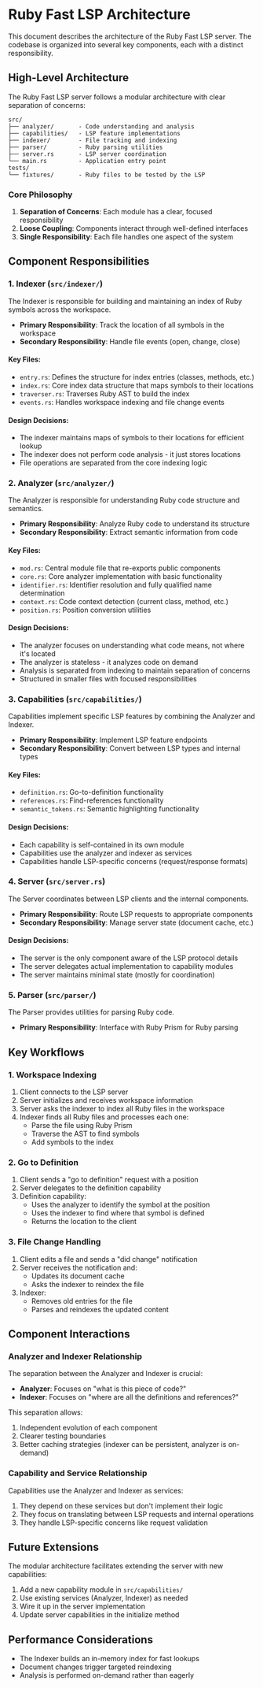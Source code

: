 # Ruby Fast LSP Architecture

This document describes the architecture of the Ruby Fast LSP server. The codebase is organized into several key components, each with a distinct responsibility.

## High-Level Architecture

The Ruby Fast LSP server follows a modular architecture with clear separation of concerns:

```
src/
├── analyzer/       - Code understanding and analysis
├── capabilities/   - LSP feature implementations
├── indexer/        - File tracking and indexing
├── parser/         - Ruby parsing utilities
├── server.rs       - LSP server coordination
└── main.rs         - Application entry point
tests/
└── fixtures/       - Ruby files to be tested by the LSP
```

### Core Philosophy

1. **Separation of Concerns**: Each module has a clear, focused responsibility
2. **Loose Coupling**: Components interact through well-defined interfaces
3. **Single Responsibility**: Each file handles one aspect of the system

## Component Responsibilities

### 1. Indexer (`src/indexer/`)

The Indexer is responsible for building and maintaining an index of Ruby symbols across the workspace.

- **Primary Responsibility**: Track the location of all symbols in the workspace
- **Secondary Responsibility**: Handle file events (open, change, close)

#### Key Files:

- `entry.rs`: Defines the structure for index entries (classes, methods, etc.)
- `index.rs`: Core index data structure that maps symbols to their locations
- `traverser.rs`: Traverses Ruby AST to build the index
- `events.rs`: Handles workspace indexing and file change events

#### Design Decisions:

- The indexer maintains maps of symbols to their locations for efficient lookup
- The indexer does not perform code analysis - it just stores locations
- File operations are separated from the core indexing logic

### 2. Analyzer (`src/analyzer/`)

The Analyzer is responsible for understanding Ruby code structure and semantics.

- **Primary Responsibility**: Analyze Ruby code to understand its structure
- **Secondary Responsibility**: Extract semantic information from code

#### Key Files:

- `mod.rs`: Central module file that re-exports public components
- `core.rs`: Core analyzer implementation with basic functionality
- `identifier.rs`: Identifier resolution and fully qualified name determination
- `context.rs`: Code context detection (current class, method, etc.)
- `position.rs`: Position conversion utilities

#### Design Decisions:

- The analyzer focuses on understanding what code means, not where it's located
- The analyzer is stateless - it analyzes code on demand
- Analysis is separated from indexing to maintain separation of concerns
- Structured in smaller files with focused responsibilities

### 3. Capabilities (`src/capabilities/`)

Capabilities implement specific LSP features by combining the Analyzer and Indexer.

- **Primary Responsibility**: Implement LSP feature endpoints
- **Secondary Responsibility**: Convert between LSP types and internal types

#### Key Files:

- `definition.rs`: Go-to-definition functionality
- `references.rs`: Find-references functionality
- `semantic_tokens.rs`: Semantic highlighting functionality

#### Design Decisions:

- Each capability is self-contained in its own module
- Capabilities use the analyzer and indexer as services
- Capabilities handle LSP-specific concerns (request/response formats)

### 4. Server (`src/server.rs`)

The Server coordinates between LSP clients and the internal components.

- **Primary Responsibility**: Route LSP requests to appropriate components
- **Secondary Responsibility**: Manage server state (document cache, etc.)

#### Design Decisions:

- The server is the only component aware of the LSP protocol details
- The server delegates actual implementation to capability modules
- The server maintains minimal state (mostly for coordination)

### 5. Parser (`src/parser/`)

The Parser provides utilities for parsing Ruby code.

- **Primary Responsibility**: Interface with Ruby Prism for Ruby parsing

## Key Workflows

### 1. Workspace Indexing

1. Client connects to the LSP server
2. Server initializes and receives workspace information
3. Server asks the indexer to index all Ruby files in the workspace
4. Indexer finds all Ruby files and processes each one:
   - Parse the file using Ruby Prism
   - Traverse the AST to find symbols
   - Add symbols to the index

### 2. Go to Definition

1. Client sends a "go to definition" request with a position
2. Server delegates to the definition capability
3. Definition capability:
   - Uses the analyzer to identify the symbol at the position
   - Uses the indexer to find where that symbol is defined
   - Returns the location to the client

### 3. File Change Handling

1. Client edits a file and sends a "did change" notification
2. Server receives the notification and:
   - Updates its document cache
   - Asks the indexer to reindex the file
3. Indexer:
   - Removes old entries for the file
   - Parses and reindexes the updated content

## Component Interactions

### Analyzer and Indexer Relationship

The separation between the Analyzer and Indexer is crucial:

- **Analyzer**: Focuses on "what is this piece of code?"
- **Indexer**: Focuses on "where are all the definitions and references?"

This separation allows:
1. Independent evolution of each component
2. Clearer testing boundaries
3. Better caching strategies (indexer can be persistent, analyzer is on-demand)

### Capability and Service Relationship

Capabilities use the Analyzer and Indexer as services:

1. They depend on these services but don't implement their logic
2. They focus on translating between LSP requests and internal operations
3. They handle LSP-specific concerns like request validation

## Future Extensions

The modular architecture facilitates extending the server with new capabilities:

1. Add a new capability module in `src/capabilities/`
2. Use existing services (Analyzer, Indexer) as needed
3. Wire it up in the server implementation
4. Update server capabilities in the initialize method

## Performance Considerations

- The Indexer builds an in-memory index for fast lookups
- Document changes trigger targeted reindexing
- Analysis is performed on-demand rather than eagerly
